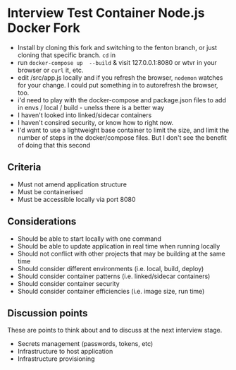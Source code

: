 # Interview Test Container Node.js Docker Fork

* Install by cloning this fork and switching to the fenton branch, or just cloning that specific branch. `cd` in
* run ```docker-compose up  --build``` & visit 127.0.0.1:8080 or wtvr in your browser or ```curl``` it, etc.
* edit /src/app.js locally and if you refresh the browser, `nodemon` watches for your change. I could put something in to autorefresh the browser, too.
* i'd need to play with the docker-compose and package.json files to add in envs / local / build - unelss there is a better way
* I haven't looked into linked/sidecar containers
* I haven't consired security, or know how to right now.
* I'd want to use a lightweight base container to limit the size, and limit the number of steps in the docker/compose files. But I don't see the benefit of doing that this second



## Criteria

* Must not amend application structure
* Must be containerised
* Must be accessible locally via port 8080

## Considerations

* Should be able to start locally with one command
* Should be able to update application in real time when running locally
* Should not conflict with other projects that may be building at the same time
* Should consider different environments (i.e. local, build, deploy)
* Should consider container patterns (i.e. linked/sidecar containers)
* Should consider container security
* Should consider container efficiencies (i.e. image size, run time)

## Discussion points

These are points to think about and to discuss at the next interview stage.

* Secrets management (passwords, tokens, etc)
* Infrastructure to host application
* Infrastructure provisioning
